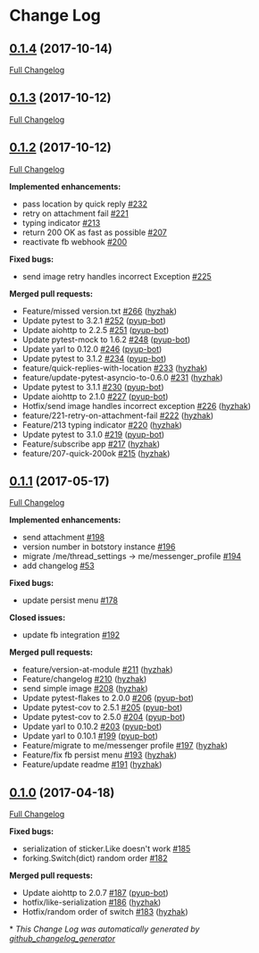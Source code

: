 # Change Log

## [0.1.4](https://github.com/botstory/botstory/tree/0.1.4) (2017-10-14)
[Full Changelog](https://github.com/botstory/botstory/compare/0.1.3...0.1.4)

## [0.1.3](https://github.com/botstory/botstory/tree/0.1.3) (2017-10-12)
[Full Changelog](https://github.com/botstory/botstory/compare/0.1.2...0.1.3)

## [0.1.2](https://github.com/botstory/botstory/tree/0.1.2) (2017-10-12)
[Full Changelog](https://github.com/botstory/botstory/compare/0.1.1...0.1.2)

**Implemented enhancements:**

- pass location by quick reply [\#232](https://github.com/botstory/botstory/issues/232)
- retry on attachment fail [\#221](https://github.com/botstory/botstory/issues/221)
- typing indicator [\#213](https://github.com/botstory/botstory/issues/213)
- return 200 OK as fast as possible [\#207](https://github.com/botstory/botstory/issues/207)
- reactivate fb webhook [\#200](https://github.com/botstory/botstory/issues/200)

**Fixed bugs:**

- send image retry handles incorrect Exception [\#225](https://github.com/botstory/botstory/issues/225)

**Merged pull requests:**

- Feature/missed version.txt [\#266](https://github.com/botstory/botstory/pull/266) ([hyzhak](https://github.com/hyzhak))
- Update pytest to 3.2.1 [\#252](https://github.com/botstory/botstory/pull/252) ([pyup-bot](https://github.com/pyup-bot))
- Update aiohttp to 2.2.5 [\#251](https://github.com/botstory/botstory/pull/251) ([pyup-bot](https://github.com/pyup-bot))
- Update pytest-mock to 1.6.2 [\#248](https://github.com/botstory/botstory/pull/248) ([pyup-bot](https://github.com/pyup-bot))
- Update yarl to 0.12.0 [\#246](https://github.com/botstory/botstory/pull/246) ([pyup-bot](https://github.com/pyup-bot))
- Update pytest to 3.1.2 [\#234](https://github.com/botstory/botstory/pull/234) ([pyup-bot](https://github.com/pyup-bot))
- feature/quick-replies-with-location [\#233](https://github.com/botstory/botstory/pull/233) ([hyzhak](https://github.com/hyzhak))
- feature/update-pytest-asyncio-to-0.6.0 [\#231](https://github.com/botstory/botstory/pull/231) ([hyzhak](https://github.com/hyzhak))
- Update pytest to 3.1.1 [\#230](https://github.com/botstory/botstory/pull/230) ([pyup-bot](https://github.com/pyup-bot))
- Update aiohttp to 2.1.0 [\#227](https://github.com/botstory/botstory/pull/227) ([pyup-bot](https://github.com/pyup-bot))
- Hotfix/send image handles incorrect exception [\#226](https://github.com/botstory/botstory/pull/226) ([hyzhak](https://github.com/hyzhak))
- feature/221-retry-on-attachment-fail [\#222](https://github.com/botstory/botstory/pull/222) ([hyzhak](https://github.com/hyzhak))
- Feature/213 typing indicator [\#220](https://github.com/botstory/botstory/pull/220) ([hyzhak](https://github.com/hyzhak))
- Update pytest to 3.1.0 [\#219](https://github.com/botstory/botstory/pull/219) ([pyup-bot](https://github.com/pyup-bot))
- Feature/subscribe app [\#217](https://github.com/botstory/botstory/pull/217) ([hyzhak](https://github.com/hyzhak))
- feature/207-quick-200ok [\#215](https://github.com/botstory/botstory/pull/215) ([hyzhak](https://github.com/hyzhak))

## [0.1.1](https://github.com/botstory/botstory/tree/0.1.1) (2017-05-17)
[Full Changelog](https://github.com/botstory/botstory/compare/0.1.0...0.1.1)

**Implemented enhancements:**

- send attachment [\#198](https://github.com/botstory/botstory/issues/198)
- version number in botstory instance [\#196](https://github.com/botstory/botstory/issues/196)
- migrate /me/thread\_settings -\> me/messenger\_profile [\#194](https://github.com/botstory/botstory/issues/194)
- add changelog [\#53](https://github.com/botstory/botstory/issues/53)

**Fixed bugs:**

- update persist menu [\#178](https://github.com/botstory/botstory/issues/178)

**Closed issues:**

- update fb integration [\#192](https://github.com/botstory/botstory/issues/192)

**Merged pull requests:**

- feature/version-at-module [\#211](https://github.com/botstory/botstory/pull/211) ([hyzhak](https://github.com/hyzhak))
- Feature/changelog [\#210](https://github.com/botstory/botstory/pull/210) ([hyzhak](https://github.com/hyzhak))
- send simple image [\#208](https://github.com/botstory/botstory/pull/208) ([hyzhak](https://github.com/hyzhak))
- Update pytest-flakes to 2.0.0 [\#206](https://github.com/botstory/botstory/pull/206) ([pyup-bot](https://github.com/pyup-bot))
- Update pytest-cov to 2.5.1 [\#205](https://github.com/botstory/botstory/pull/205) ([pyup-bot](https://github.com/pyup-bot))
- Update pytest-cov to 2.5.0 [\#204](https://github.com/botstory/botstory/pull/204) ([pyup-bot](https://github.com/pyup-bot))
- Update yarl to 0.10.2 [\#203](https://github.com/botstory/botstory/pull/203) ([pyup-bot](https://github.com/pyup-bot))
- Update yarl to 0.10.1 [\#199](https://github.com/botstory/botstory/pull/199) ([pyup-bot](https://github.com/pyup-bot))
- Feature/migrate to me/messenger profile [\#197](https://github.com/botstory/botstory/pull/197) ([hyzhak](https://github.com/hyzhak))
- Feature/fix fb persist menu [\#193](https://github.com/botstory/botstory/pull/193) ([hyzhak](https://github.com/hyzhak))
- Feature/update readme [\#191](https://github.com/botstory/botstory/pull/191) ([hyzhak](https://github.com/hyzhak))

## [0.1.0](https://github.com/botstory/botstory/tree/0.1.0) (2017-04-18)
[Full Changelog](https://github.com/botstory/botstory/compare/0.0.63...0.1.0)

**Fixed bugs:**

- serialization of sticker.Like doesn't work [\#185](https://github.com/botstory/botstory/issues/185)
- forking.Switch\(dict\) random order [\#182](https://github.com/botstory/botstory/issues/182)

**Merged pull requests:**

- Update aiohttp to 2.0.7 [\#187](https://github.com/botstory/botstory/pull/187) ([pyup-bot](https://github.com/pyup-bot))
- hotfix/like-serialization [\#186](https://github.com/botstory/botstory/pull/186) ([hyzhak](https://github.com/hyzhak))
- Hotfix/random order of switch [\#183](https://github.com/botstory/botstory/pull/183) ([hyzhak](https://github.com/hyzhak))



\* *This Change Log was automatically generated by [github_changelog_generator](https://github.com/skywinder/Github-Changelog-Generator)*